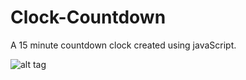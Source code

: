 Clock-Countdown
===============

A 15 minute countdown clock created using javaScript.


![alt tag](http://i.imgur.com/DO4qAos.png?1)
